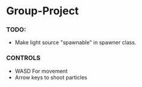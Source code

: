 # Group-Project

### TODO:
- Make light source "spawnable" in spawner class.

### CONTROLS
- WASD For movement
- Arrow keys to shoot particles